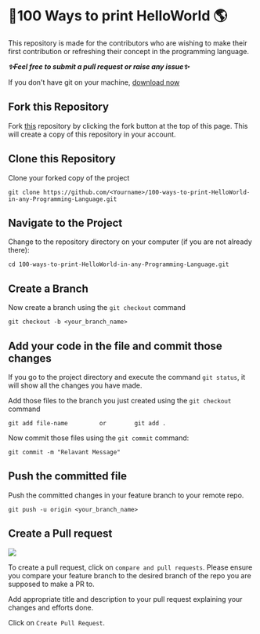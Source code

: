 # 💯100 Ways to print HelloWorld 🌎

This repository is made for the contributors who are wishing to make their first contribution or refreshing their concept in the programming language.

***✨Feel free to submit a pull request  or raise any issue✨***

If you don't have git on your machine, [download now](https://docs.github.com/en/github/getting-started-with-github/set-up-git) 

## Fork this Repository

Fork [this](https://github.com/divyasri77/100-ways-to-print-HelloWorld-in-any-Programming-Language) repository by clicking the fork button at the top of this page. This will create a copy of this repository in your account.

## Clone this Repository

Clone your forked copy of the project

```
git clone https://github.com/<Yourname>/100-ways-to-print-HelloWorld-in-any-Programming-Language.git
```

## Navigate to the Project

Change to the repository directory on your computer (if you are not already there):

```
cd 100-ways-to-print-HelloWorld-in-any-Programming-Language.git
```

## Create a Branch

Now create a branch using the `git checkout` command

```
git checkout -b <your_branch_name>
```

##  Add your code in the file and commit those changes

If you go to the project directory and execute the command `git status`, it will show all the changes you have made.

Add those files to the branch you just created using the `git checkout` command

```
git add file-name         or        git add .
```

Now commit those files using the `git commit` command:

```
git commit -m "Relavant Message"
```

## Push the committed file

 Push the committed changes in your feature branch to your remote repo.

```
git push -u origin <your_branch_name>
```

## Create a Pull request

![](C:\Users\ASUS\Desktop\img\pull-request.png)

To create a pull request, click on `compare and pull requests`. Please ensure you compare your feature branch to the desired branch of the repo you are supposed to make a PR to.

Add appropriate title and description to your pull request explaining your changes and efforts done.

Click on `Create Pull Request`.
